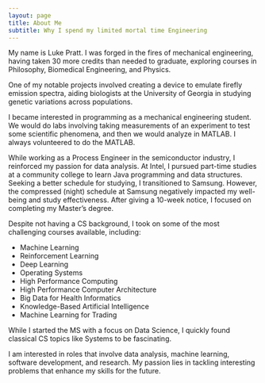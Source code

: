 ```yaml
---
layout: page
title: About Me
subtitle: Why I spend my limited mortal time Engineering 
---
```


My name is Luke Pratt. I was forged in the fires of mechanical engineering, having taken 30 more credits than needed to graduate, exploring courses in Philosophy, Biomedical Engineering, and Physics.

One of my notable projects involved creating a device to emulate firefly emission spectra, aiding biologists at the University of Georgia in studying genetic variations across populations.

I became interested in programming as a mechanical engineering student. We would do labs involving taking measurements of an experiment to test some scientific phenomena, and then we would analyze in MATLAB. I always volunteered to do the MATLAB. 

While working as a Process Engineer in the semiconductor industry, I reinforced my passion for data analysis. At Intel, I pursued part-time studies at a community college to learn Java programming and data structures. Seeking a better schedule for studying, I transitioned to Samsung. However, the compressed (night) schedule at Samsung negatively impacted my well-being and study effectiveness. After giving a 10-week notice, I focused on completing my Master’s degree.

Despite not having a CS background, I took on some of the most challenging courses available, including:

- Machine Learning
- Reinforcement Learning
- Deep Learning
- Operating Systems
- High Performance Computing
- High Performance Computer Architecture
- Big Data for Health Informatics
- Knowledge-Based Artificial Intelligence
- Machine Learning for Trading
  
While I started the MS with a focus on Data Science, I quickly found classical CS topics like Systems to be fascinating.
                 
I am interested in roles that involve data analysis, machine learning, software development, and research. My passion lies in tackling interesting problems that enhance my skills for the future.



